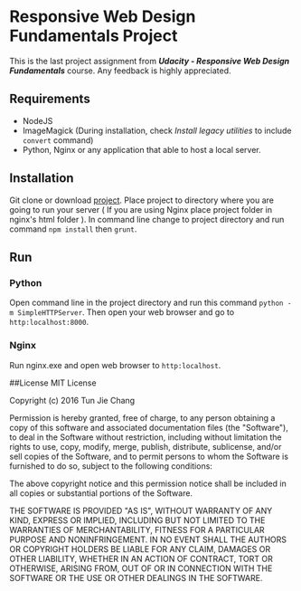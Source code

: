 # Responsive Web Design Fundamentals Project
This is the last project assignment from _**Udacity - Responsive Web Design Fundamentals**_ course. Any feedback is highly appreciated.

## Requirements
- NodeJS
- ImageMagick (During installation, check _Install legacy utilities_ to include `convert` command)
- Python, Nginx or any application that able to host a local server.

## Installation
Git clone or download [project](https://github.com/oscarchang1226/responsive-web-design-fundamentals/archive/master.zip).
Place project to directory where you are going to run your server
( If you are using Nginx place project folder in nginx's html folder ).
In command line change to project directory and run command `npm install` then `grunt`.

## Run
### Python
Open command line in the project directory and run this command `python -m SimpleHTTPServer`.
Then open your web browser and go to `http:localhost:8000`.

### Nginx
Run nginx.exe and open web browser to `http:localhost`.

##License
MIT License

Copyright (c) 2016 Tun Jie Chang

Permission is hereby granted, free of charge, to any person obtaining a copy
of this software and associated documentation files (the "Software"), to deal
in the Software without restriction, including without limitation the rights
to use, copy, modify, merge, publish, distribute, sublicense, and/or sell
copies of the Software, and to permit persons to whom the Software is
furnished to do so, subject to the following conditions:

The above copyright notice and this permission notice shall be included in all
copies or substantial portions of the Software.

THE SOFTWARE IS PROVIDED "AS IS", WITHOUT WARRANTY OF ANY KIND, EXPRESS OR
IMPLIED, INCLUDING BUT NOT LIMITED TO THE WARRANTIES OF MERCHANTABILITY,
FITNESS FOR A PARTICULAR PURPOSE AND NONINFRINGEMENT. IN NO EVENT SHALL THE
AUTHORS OR COPYRIGHT HOLDERS BE LIABLE FOR ANY CLAIM, DAMAGES OR OTHER
LIABILITY, WHETHER IN AN ACTION OF CONTRACT, TORT OR OTHERWISE, ARISING FROM,
OUT OF OR IN CONNECTION WITH THE SOFTWARE OR THE USE OR OTHER DEALINGS IN THE
SOFTWARE.

